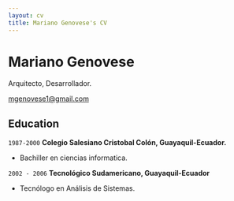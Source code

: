 ```yaml
---
layout: cv
title: Mariano Genovese's CV
---
```

# Mariano Genovese
Arquitecto, Desarrollador.

<div id="webaddress">
<a href="mgenovese1@gmail.com">mgenovese1@gmail.com</a>
</div>

## Education

`1987-2000`
__Colegio Salesiano Cristobal Colón, Guayaquil-Ecuador.__

- Bachiller en ciencias informatica.

`2002 - 2006`
__Tecnológico Sudamericano, Guayaquil-Ecuador__

- Tecnólogo en Análisis de Sistemas.


<!-- ### Footer

Last updated: Ene 2021 -->


